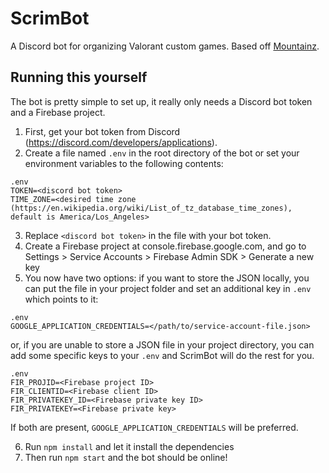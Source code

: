 # ScrimBot
A Discord bot for organizing Valorant custom games. Based off [Mountainz](https://github.com/Kalissaac/Mountainz).

## Running this yourself
The bot is pretty simple to set up, it really only needs a Discord bot token and a Firebase project.
1. First, get your bot token from Discord (https://discord.com/developers/applications).
2. Create a file named `.env` in the root directory of the bot or set your environment variables to the following contents:
```
.env
TOKEN=<discord bot token>
TIME_ZONE=<desired time zone (https://en.wikipedia.org/wiki/List_of_tz_database_time_zones), default is America/Los_Angeles>
```
3. Replace `<discord bot token>` in the file with your bot token.
4. Create a Firebase project at console.firebase.google.com, and go to Settings > Service Accounts > Firebase Admin SDK > Generate a new key
5. You now have two options: if you want to store the JSON locally, you can put the file in your project folder and set an additional key in `.env` which points to it:
```
.env
GOOGLE_APPLICATION_CREDENTIALS=</path/to/service-account-file.json>
```
or, if you are unable to store a JSON file in your project directory, you can add some specific keys to your `.env` and ScrimBot will do the rest for you.
```
.env
FIR_PROJID=<Firebase project ID>
FIR_CLIENTID=<Firebase client ID>
FIR_PRIVATEKEY_ID=<Firebase private key ID>
FIR_PRIVATEKEY=<Firebase private key>
```
If both are present, `GOOGLE_APPLICATION_CREDENTIALS` will be preferred.

6. Run `npm install` and let it install the dependencies
7. Then run `npm start` and the bot should be online!

